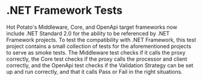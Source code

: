 # .NET Framework Tests

Hot Potato's Middleware, Core, and OpenApi target frameworks now include .NET Standard 2.0 for the ability to be referenced by .NET Framework projects. To test the compatibility with .NET Framework, this test project contains a small collection of tests for the aforementioned projects to serve as smoke tests. The Middleware test checks if it calls the proxy correctly, the Core test checks if the proxy calls the processor and client correctly, and the OpenApi test checks if the Validation Strategy can be set up and run correctly, and that it calls Pass or Fail in the right situations.
